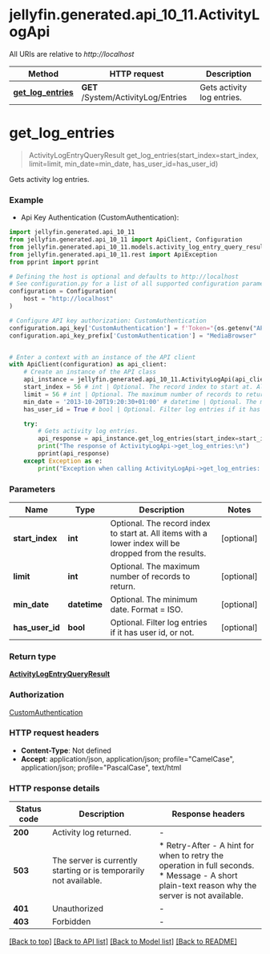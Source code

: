 # jellyfin.generated.api_10_11.ActivityLogApi

All URIs are relative to *http://localhost*

Method | HTTP request | Description
------------- | ------------- | -------------
[**get_log_entries**](ActivityLogApi.md#get_log_entries) | **GET** /System/ActivityLog/Entries | Gets activity log entries.


# **get_log_entries**
> ActivityLogEntryQueryResult get_log_entries(start_index=start_index, limit=limit, min_date=min_date, has_user_id=has_user_id)

Gets activity log entries.

### Example

* Api Key Authentication (CustomAuthentication):

```python
import jellyfin.generated.api_10_11
from jellyfin.generated.api_10_11 import ApiClient, Configuration
from jellyfin.generated.api_10_11.models.activity_log_entry_query_result import ActivityLogEntryQueryResult
from jellyfin.generated.api_10_11.rest import ApiException
from pprint import pprint

# Defining the host is optional and defaults to http://localhost
# See configuration.py for a list of all supported configuration parameters.
configuration = Configuration(
    host = "http://localhost"
)

# Configure API key authorization: CustomAuthentication
configuration.api_key['CustomAuthentication'] = f'Token="{os.getenv("API_KEY")}"'
configuration.api_key_prefix['CustomAuthentication'] = "MediaBrowser"


# Enter a context with an instance of the API client
with ApiClient(configuration) as api_client:
    # Create an instance of the API class
    api_instance = jellyfin.generated.api_10_11.ActivityLogApi(api_client)
    start_index = 56 # int | Optional. The record index to start at. All items with a lower index will be dropped from the results. (optional)
    limit = 56 # int | Optional. The maximum number of records to return. (optional)
    min_date = '2013-10-20T19:20:30+01:00' # datetime | Optional. The minimum date. Format = ISO. (optional)
    has_user_id = True # bool | Optional. Filter log entries if it has user id, or not. (optional)

    try:
        # Gets activity log entries.
        api_response = api_instance.get_log_entries(start_index=start_index, limit=limit, min_date=min_date, has_user_id=has_user_id)
        print("The response of ActivityLogApi->get_log_entries:\n")
        pprint(api_response)
    except Exception as e:
        print("Exception when calling ActivityLogApi->get_log_entries: %s\n" % e)
```



### Parameters


Name | Type | Description  | Notes
------------- | ------------- | ------------- | -------------
 **start_index** | **int**| Optional. The record index to start at. All items with a lower index will be dropped from the results. | [optional] 
 **limit** | **int**| Optional. The maximum number of records to return. | [optional] 
 **min_date** | **datetime**| Optional. The minimum date. Format &#x3D; ISO. | [optional] 
 **has_user_id** | **bool**| Optional. Filter log entries if it has user id, or not. | [optional] 

### Return type

[**ActivityLogEntryQueryResult**](ActivityLogEntryQueryResult.md)

### Authorization

[CustomAuthentication](../README.md#CustomAuthentication)

### HTTP request headers

 - **Content-Type**: Not defined
 - **Accept**: application/json, application/json; profile="CamelCase", application/json; profile="PascalCase", text/html

### HTTP response details

| Status code | Description | Response headers |
|-------------|-------------|------------------|
**200** | Activity log returned. |  -  |
**503** | The server is currently starting or is temporarily not available. |  * Retry-After - A hint for when to retry the operation in full seconds. <br>  * Message - A short plain-text reason why the server is not available. <br>  |
**401** | Unauthorized |  -  |
**403** | Forbidden |  -  |

[[Back to top]](#) [[Back to API list]](../README.md#documentation-for-api-endpoints) [[Back to Model list]](../README.md#documentation-for-models) [[Back to README]](../README.md)


